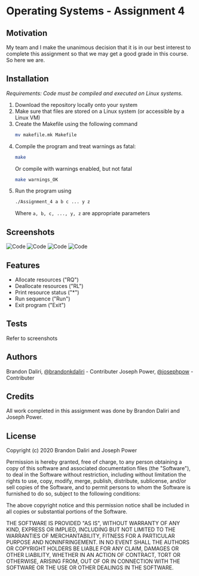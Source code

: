 # Operating Systems - Assignment 4

## Motivation
My team and I make the unanimous decision that it is in our best interest to complete this assignment so that we may get a good grade in this course. So here we are.
## Installation
*Requirements: Code must be compiled and executed on Linux systems.*
1. Download the repository locally onto your system
2. Make sure that files are stored on a Linux system (or accessible by a Linux VM)
3. Create the Makefile using the following command
    ```bash
    mv makefile.mk Makefile
    ```
4. Compile the program and treat warnings as fatal:
    ```bash
    make
    ```
    Or compile with warnings enabled, but not fatal
    ```bash
    make warnings_OK
    ```
5. Run the program using
    ```bash
    ./Assignment_4 a b c ... y z
    ```
    Where ```a, b, c, ..., y, z``` are appropriate parameters

## Screenshots
![Code](https://cdn.discordapp.com/attachments/654655645747904522/739320812699517010/d7eec57710d1e5fe6a8e4ea63a6aab18.png)
![Code](https://cdn.discordapp.com/attachments/654655645747904522/739320836330356786/44aa3250b3a8960d3f23f24a219cb010.png)
![Code](https://cdn.discordapp.com/attachments/654655645747904522/739320852222574642/a94ab7a545cecf7516d4896e253ebd92.png)
![Code](https://cdn.discordapp.com/attachments/654655645747904522/739320869553438720/fc3946ab50729c9d1a458cd4665a989b.png)
## Features
* Allocate resources ("RQ")
* Deallocate resources ("RL")
* Print resource status ("*")
* Run sequence ("Run")
* Exit program ("Exit")
## Tests
Refer to screenshots


## Authors
Brandon Daliri, [@brandonkdaliri](https://github.com/brandonkdaliri) - Contributer
Joseph Power, [@josephpow](https://github.com/josephpow) - Contributer

## Credits
All work completed in this assignment was done by Brandon Daliri and Joseph Power.

## License
Copyright (c) 2020 Brandon Daliri and Joseph Power

Permission is hereby granted, free of charge, to any person obtaining a copy
of this software and associated documentation files (the "Software"), to deal
in the Software without restriction, including without limitation the rights
to use, copy, modify, merge, publish, distribute, sublicense, and/or sell
copies of the Software, and to permit persons to whom the Software is
furnished to do so, subject to the following conditions:

The above copyright notice and this permission notice shall be included in all
copies or substantial portions of the Software.

THE SOFTWARE IS PROVIDED "AS IS", WITHOUT WARRANTY OF ANY KIND, EXPRESS OR
IMPLIED, INCLUDING BUT NOT LIMITED TO THE WARRANTIES OF MERCHANTABILITY,
FITNESS FOR A PARTICULAR PURPOSE AND NONINFRINGEMENT. IN NO EVENT SHALL THE
AUTHORS OR COPYRIGHT HOLDERS BE LIABLE FOR ANY CLAIM, DAMAGES OR OTHER
LIABILITY, WHETHER IN AN ACTION OF CONTRACT, TORT OR OTHERWISE, ARISING FROM,
OUT OF OR IN CONNECTION WITH THE SOFTWARE OR THE USE OR OTHER DEALINGS IN THE
SOFTWARE.